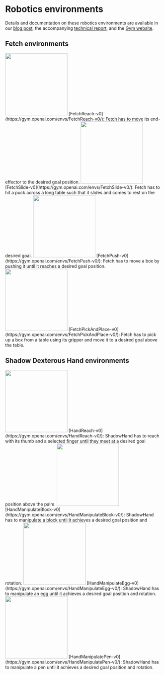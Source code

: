 # Robotics environments

Details and documentation on these robotics environments are available in our [blog post](https://blog.openai.com/ingredients-for-robotics-research/), the accompanying [technical report](https://s3-us-west-2.amazonaws.com/openai-assets/research-covers/ingredients-for-robotics-research/technical-report.pdf), and the [Gym website](https://gym.openai.com/envs/#robotics).

## Fetch environments
<img src="https://blog.openai.com/content/images/2018/02/fetch-reach.png" width="200">
[FetchReach-v0](https://gym.openai.com/envs/FetchReach-v0/): Fetch has to move its end-effector to the desired goal position.

<img src="https://blog.openai.com/content/images/2018/02/fetch-slide.png" width="200">
[FetchSlide-v0](https://gym.openai.com/envs/FetchSlide-v0/): Fetch has to hit a puck across a long table such that it slides and comes to rest on the desired goal.

<img src="https://blog.openai.com/content/images/2018/02/fetch-push.png" width="200">
[FetchPush-v0](https://gym.openai.com/envs/FetchPush-v0/): Fetch has to move a box by pushing it until it reaches a desired goal position.

<img src="https://blog.openai.com/content/images/2018/02/fetch-pickandplace.png" width="200">
[FetchPickAndPlace-v0](https://gym.openai.com/envs/FetchPickAndPlace-v0/): Fetch has to pick up a box from a table using its gripper and move it to a desired goal above the table.

## Shadow Dexterous Hand environments
<img src="https://blog.openai.com/content/images/2018/02/hand-reach.png" width="200">
[HandReach-v0](https://gym.openai.com/envs/HandReach-v0/): ShadowHand has to reach with its thumb and a selected finger until they meet at a desired goal position above the palm.

<img src="https://blog.openai.com/content/images/2018/02/hand-block.png" width="200">
[HandManipulateBlock-v0](https://gym.openai.com/envs/HandManipulateBlock-v0/): ShadowHand has to manipulate a block until it achieves a desired goal position and rotation.

<img src="https://blog.openai.com/content/images/2018/02/hand-egg.png" width="200">
[HandManipulateEgg-v0](https://gym.openai.com/envs/HandManipulateEgg-v0/): ShadowHand has to manipulate an egg until it achieves a desired goal position and rotation.

<img src="https://blog.openai.com/content/images/2018/02/hand-pen.png" width="200">
[HandManipulatePen-v0](https://gym.openai.com/envs/HandManipulatePen-v0/): ShadowHand has to manipulate a pen until it achieves a desired goal position and rotation.
